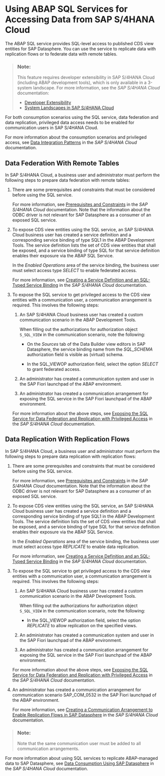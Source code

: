<!-- loioef2b2238154f4cd78a08df360447c1d5 -->

# Using ABAP SQL Services for Accessing Data from SAP S/4HANA Cloud

The ABAP SQL service provides SQL-level access to published CDS view entities for SAP Datasphere. You can use the service to replicate data with replication flows or to federate data with remote tables.

> ### Note:  
> This feature requires developer extensibility in SAP S/4HANA Cloud \(including ABAP development tools\), which is only available in a 3-system landscape. For more information, see the *SAP S/4HANA Cloud* documentation:
> 
> -   [Developer Extensibility](https://help.sap.com/docs/SAP_S4HANA_CLOUD/6aa39f1ac05441e5a23f484f31e477e7/e1059ff581854a699f15734049f14293.html)
> -   [System Landscapes in SAP S/4HANA Cloud](https://help.sap.com/docs/SAP_S4HANA_CLOUD/a630d57fc5004c6383e7a81efee7a8bb/aa60b129af7b4ce8ae052618c8315d29.html)

For both consumption scenarios using the SQL service, data federation and data replication, privileged data access needs to be enabled for communication users in SAP S/4HANA Cloud.

For more information about the consumption scenarios and privileged access, see [Data Integration Patterns](https://help.sap.com/docs/SAP_S4HANA_CLOUD/6aa39f1ac05441e5a23f484f31e477e7/96368bd086ff4f79933b078a6cf7feaa.html) in the *SAP S/4HANA Cloud* documentation.



<a name="loioef2b2238154f4cd78a08df360447c1d5__section_y5d_b5q_bcc"/>

## Data Federation With Remote Tables

In SAP S/4HANA Cloud, a business user and administrator must perform the following steps to prepare data federation with remote tables:

1.  There are some prerequisites and constraints that must be considered before using the SQL service.

    For more information, see [Prerequisites and Constraints](https://help.sap.com/docs/SAP_S4HANA_CLOUD/6aa39f1ac05441e5a23f484f31e477e7/5e8488149308423b9f8b2f2c8ef9c761.html) in the *SAP S/4HANA Cloud* documentation. Note that the information about the ODBC driver is not relevant for SAP Datasphere as a consumer of an exposed SQL service.

2.  To expose CDS view entities using the SQL service, an SAP S/4HANA Cloud business user has created a service definition and a corresponding service binding of type SQL1 in the ABAP Development Tools. The service definition lists the set of CDS view entities that shall be exposed, and a service binding of type SQL for that service definition enables their exposure via the ABAP SQL Service.

    In the *Enabled Operations* area of the service binding, the business user must select access type *SELECT* to enable federated access.

    For more information, see [Creating a Service Definition and an SQL-Typed Service Binding](https://help.sap.com/docs/SAP_S4HANA_CLOUD/6aa39f1ac05441e5a23f484f31e477e7/c1cf6c9796ad4fecb893672fd91e660d.html) in the *SAP S/4HANA Cloud* documentation.

3.  To expose the SQL service to get privileged access to the CDS view entities with a communication user, a communication arrangement is required. This involves the following steps:

    1.  An SAP S/4HANA Cloud business user has created a custom communication scenario in the ABAP Development Tools.

        When filling out the authorizations for authorization object `S_SQL_VIEW` in the communication scenario, note the following:

        -   On the *Sources* tab of the Data Builder view editors in SAP Datasphere, the service binding name from the *SQL\_SCHEMA* authorization field is visible as \(virtual\) schema.

        -   In the SQL\_VIEWOP authorization field, select the option *SELECT* to grant federated access.


    2.  An administrator has created a communication system and user in the SAP Fiori launchpad of the ABAP environment.

    3.  An administrator has created a communication arrangement for exposing the SQL service in the SAP Fiori launchpad of the ABAP environment.


    For more information about the above steps, see [Exposing the SQL Service for Data Federation and Replication with Privileged Access](https://help.sap.com/docs/SAP_S4HANA_CLOUD/6aa39f1ac05441e5a23f484f31e477e7/70b2fc2a9e37475b993d4e6fd6d3eb07.html) in the *SAP S/4HANA Cloud* documentation.




<a name="loioef2b2238154f4cd78a08df360447c1d5__section_qql_jmb_ccc"/>

## Data Replication With Replication Flows

In SAP S/4HANA Cloud, a business user and administrator must perform the following steps to prepare data replication with replication flows:

1.  There are some prerequisites and constraints that must be considered before using the SQL service.

    For more information, see [Prerequisites and Constraints](https://help.sap.com/docs/SAP_S4HANA_CLOUD/6aa39f1ac05441e5a23f484f31e477e7/5e8488149308423b9f8b2f2c8ef9c761.html) in the *SAP S/4HANA Cloud* documentation. Note that the information about the ODBC driver is not relevant for SAP Datasphere as a consumer of an exposed SQL service.

2.  To expose CDS view entities using the SQL service, an SAP S/4HANA Cloud business user has created a service definition and a corresponding service binding of type SQL1 in the ABAP Development Tools. The service definition lists the set of CDS view entities that shall be exposed, and a service binding of type SQL for that service definition enables their exposure via the ABAP SQL Service.

    In the *Enabled Operations* area of the service binding, the business user must select access type *REPLICATE* to enable data replication.

    For more information, see [Creating a Service Definition and an SQL-Typed Service Binding](https://help.sap.com/docs/SAP_S4HANA_CLOUD/6aa39f1ac05441e5a23f484f31e477e7/c1cf6c9796ad4fecb893672fd91e660d.html) in the *SAP S/4HANA Cloud* documentation.

3.  To expose the SQL service to get privileged access to the CDS view entities with a communication user, a communication arrangement is required. This involves the following steps:

    1.  An SAP S/4HANA Cloud business user has created a custom communication scenario in the ABAP Development Tools.

        When filling out the authorizations for authorization object `S_SQL_VIEW` in the communication scenario, note the following:

        -   In the SQL\_VIEWOP authorization field, select the option *REPLICATE* to allow replication on the specified views.


    2.  An administrator has created a communication system and user in the SAP Fiori launchpad of the ABAP environment.

    3.  An administrator has created a communication arrangement for exposing the SQL service in the SAP Fiori launchpad of the ABAP environment.


    For more information about the above steps, see [Exposing the SQL Service for Data Federation and Replication with Privileged Access](https://help.sap.com/docs/SAP_S4HANA_CLOUD/6aa39f1ac05441e5a23f484f31e477e7/70b2fc2a9e37475b993d4e6fd6d3eb07.html) in the *SAP S/4HANA Cloud* documentation.

4.  An administrator has created a communication arrangement for communication scenario SAP\_COM\_0532 in the SAP Fiori launchpad of the ABAP environment.

    For more information, see [Creating a Communication Arrangement to Enable Replication Flows in SAP Datasphere](https://help.sap.com/docs/SAP_S4HANA_CLOUD/6aa39f1ac05441e5a23f484f31e477e7/96368bd086ff4f79933b078a6cf7feaa.html) in the *SAP S/4HANA Cloud* documentation.


> ### Note:  
> Note that the same communication user must be added to all communication arrangements.

For more information about using SQL services to replicate ABAP-managed data to SAP Datasphere, see [Data Consumption Using SAP Datasphere](https://help.sap.com/docs/SAP_S4HANA_CLOUD/6aa39f1ac05441e5a23f484f31e477e7/ec312dd3e39f401b84681c53adc08ad8.html) in the *SAP S/4HANA Cloud* documentation.

